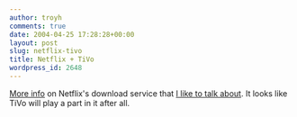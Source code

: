 ```yaml
---
author: troyh
comments: true
date: 2004-04-25 17:28:28+00:00
layout: post
slug: netflix-tivo
title: Netflix + TiVo
wordpress_id: 2648
---
```


[More info](http://www.abc.net.au/news/newsitems/s1094139.htm) on Netflix's download service that [I like to talk about](http://www.troyandgay.com/archives/2004/04/001964.php). It looks like TiVo will play a part in it after all.
